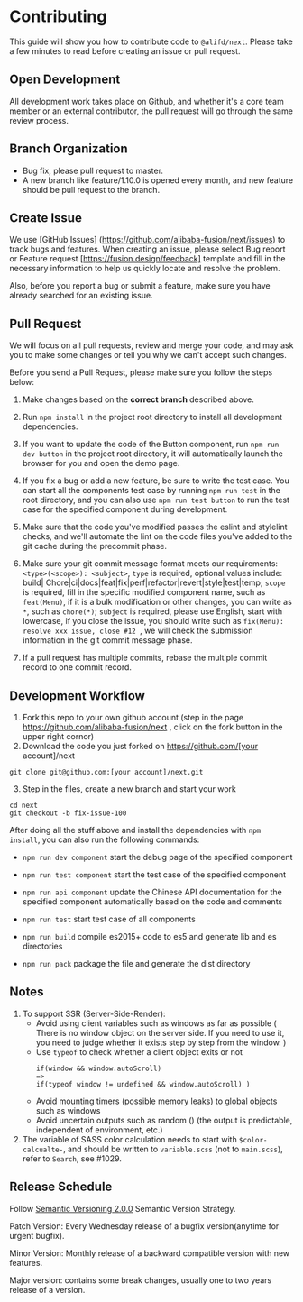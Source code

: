 # Contributing

This guide will show you how to contribute code to `@alifd/next`. Please take a few minutes to read before creating an issue or pull request.

## Open Development

All development work takes place on Github, and whether it's a core team member or an external contributor, the pull request will go through the same review process.

## Branch Organization

* Bug fix, please pull request to master.
* A new branch like feature/1.10.0 is opened every month, and new feature should be pull request to the branch.

## Create Issue

We use [GitHub Issues] (https://github.com/alibaba-fusion/next/issues) to track bugs and features. When creating an issue, please select Bug report or Feature request [https://fusion.design/feedback] template and fill in the necessary information to help us quickly locate and resolve the problem.

Also, before you report a bug or submit a feature, make sure you have already searched for an existing issue.

## Pull Request

We will focus on all pull requests, review and merge your code, and may ask you to make some changes or tell you why we can't accept such changes.

Before you send a Pull Request, please make sure you follow the steps below:

1. Make changes based on the **correct branch** described above.

2. Run `npm install` in the project root directory to install all development dependencies.

3. If you want to update the code of the Button component, run `npm run dev button` in the project root directory, it will automatically launch the browser for you and open the demo page.

4. If you fix a bug or add a new feature, be sure to write the test case. You can start all the components test case by running `npm run test` in the root directory, and you can also use `npm run test button` to run the test case for the specified component during development.

5. Make sure that the code you've modified passes the eslint and stylelint checks, and we'll automate the lint on the code files you've added to the git cache during the precommit phase.

6. Make sure your git commit message format meets our requirements: `<type>(<scope>): <subject>`, `type` is required, optional values include: build|
Chore|ci|docs|feat|fix|perf|refactor|revert|style|test|temp; `scope` is required, fill in the specific modified component name, such as `feat(Menu)`, if it is a bulk modification or other changes, you can write as `*`, such as `chore(*)`; `subject` is required, please use English, start with lowercase, if you close the issue, you should write such as `fix(Menu): resolve xxx issue, close #12 `, we will check the submission information in the git commit message phase.

7. If a pull request has multiple commits, rebase the multiple commit record to one commit record.

## Development Workflow

1. Fork this repo to your own github account (step in the page https://github.com/alibaba-fusion/next , click on the fork button in the upper right cornor)
2. Download the code you just forked on https://github.com/[your account]/next
```
git clone git@github.com:[your account]/next.git
```
3. Step in the files, create a new branch and start your work
```
cd next
git checkout -b fix-issue-100
```

After doing all the stuff above and install the dependencies with `npm install`, you can also run the following commands:

* `npm run dev component` start the debug page of the specified component

* `npm run test component` start the test case of the specified component

* `npm run api component` update the Chinese API documentation for the specified component automatically based on the code and comments

* `npm run test` start test case of all components

* `npm run build` compile es2015+ code to es5 and generate lib and es directories

* `npm run pack` package the file and generate the dist directory

## Notes

1. To support SSR (Server-Side-Render):
    - Avoid using client variables such as windows as far as possible ( There is no window object on the server side. If you need to use it, you need to judge whether it exists step by step from the window. )
    - Use `typeof` to check whether a client object exits or not
        ```
        if(window && window.autoScroll)
        =>
        if(typeof window != undefined && window.autoScroll) )
        ```
    - Avoid mounting timers (possible memory leaks) to global objects such as windows
    - Avoid uncertain outputs such as random () (the output is predictable, independent of environment, etc.)
2. The variable of SASS color calculation needs to start with `$color-calcualte-`, and should be written to `variable.scss` (not to `main.scss`), refer to `Search`, see #1029.

## Release Schedule

Follow [Semantic Versioning 2.0.0](https://semver.org/) Semantic Version Strategy.

Patch Version: Every Wednesday release of a bugfix version(anytime for urgent bugfix).

Minor Version: Monthly release of a backward compatible version with new features.

Major version: contains some break changes, usually one to two years release of a version.

